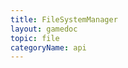 ```yaml
---
title: FileSystemManager
layout: gamedoc
topic: file
categoryName: api
---
```


<!-- md game/api/file/_fileSystemManager/access.md -->
<!-- md game/api/file/_fileSystemManager/accessSync.md -->
<!-- md game/api/file/_fileSystemManager/appendFile.md -->
<!-- md game/api/file/_fileSystemManager/appendFileSync.md -->
<!-- md game/api/file/_fileSystemManager/copyFile.md -->
<!-- md game/api/file/_fileSystemManager/copyFileSync.md -->
<!-- md game/api/file/_fileSystemManager/getFileInfo.md -->
<!-- md game/api/file/_fileSystemManager/readdir.md -->
<!-- md game/api/file/_fileSystemManager/readdirSync.md -->
<!-- md game/api/file/_fileSystemManager/readFile.md -->
<!-- md game/api/file/_fileSystemManager/rename.md -->
<!-- md game/api/file/_fileSystemManager/renameSync.md -->
<!-- md game/api/file/_fileSystemManager/saveFile.md -->
<!-- md game/api/file/_fileSystemManager/saveFileSync.md -->
<!-- md game/api/file/_fileSystemManager/stat.md -->
<!-- md game/api/file/_fileSystemManager/statSync.md -->
<!-- md game/api/file/_fileSystemManager/mkdir.md -->
<!-- md game/api/file/_fileSystemManager/mkdirSync.md -->
<!-- md game/api/file/_fileSystemManager/rmdir.md -->
<!-- md game/api/file/_fileSystemManager/rmdirSync.md -->
<!-- md game/api/file/_fileSystemManager/unlink.md -->
<!-- md game/api/file/_fileSystemManager/unlinkSync.md -->
<!-- md game/api/file/_fileSystemManager/unzip.md -->
<!-- md game/api/file/_fileSystemManager/readFile.md -->
<!-- md game/api/file/_fileSystemManager/readFileSync.md -->
<!-- md game/api/file/_fileSystemManager/writeFile.md -->
<!-- md game/api/file/_fileSystemManager/writeFileSync.md -->


